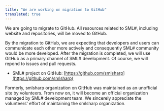 ```yaml
---
title: "We are working on migration to GitHub"
translated: true
---
```


We are going to migrate to GitHub. All resources related to SML#,
including website and repositories, will be moved to GitHub.

By the migration to GitHub, we are expecting that developers and users
can communicate each other more actively and consequently SML# community
would be more developed.
After the migration is completed,
we will use GitHub as a primary channel of SML# development.
Of course, we will repond to issues and pull requests.

* SML# project on GitHub: [https://github.com/smlsharp](https://github.com/smlsharp)

Formerly, smlsharp organization on GitHub was maintained as an unofficial
site by volunteers.  From now on, it will become an official organization
managed by SML# development team.  We sincerely appreciate the volunteers'
effort of maintaining the smlsharp organization.
